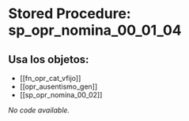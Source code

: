 # Stored Procedure: sp_opr_nomina_00_01_04

## Usa los objetos:
- [[fn_opr_cat_vfijo]]
- [[opr_ausentismo_gen]]
- [[sp_opr_nomina_00_02]]

*No code available.*
